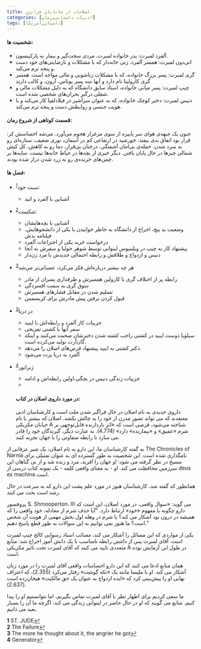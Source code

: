 ```yaml
---
title: اصلاحات از جاناتان فرانزن
categories: [ادبیات داستانی,رمان]
tags: [داستان,آمریکا]
---
```


#### شخصیت ها:
- آلفرد لمبرت: پدر خانواده لمبرت، مردی سخت‌گیر و بیمار به پارکینسون.
- انی‌دون لمبرت: همسر آلفرد، زنی خانه‌دار که با مشکلات و نارضایتی‌های خود دست و پنجه نرم می‌کند.
- گری لمبرت: پسر بزرگ خانواده، که با مشکلات زناشویی و مالی مواجه است. همسر گری کارولینا نام دارد و آنها سه پسر یوناس، آرون،‌ و کالب دارند
- چیپ لمبرت: پسر میانی خانواده، استاد سابق دانشگاه که به دلیل مشکلات مالی و شغلی درگیر بحران‌های شخصی شده است.
- دنیس لمبرت: دختر کوچک خانواده، که به عنوان سرآشپز در فیلادلفیا کار می‌کند و با هویت جنسی و روابطش دست و پنجه نرم می‌کند.

#### قسمت کوتاهی از شروع رمان:
جنون یک جبهه‌ی هوای سر پاییزه از سوی مرغزار هجوم می‌آورد. می‌شد احساسش کر: قرار بود اتفاق بدی بیفتد. خورشید در ارتفاعی کم در آسمان، نوری ضعیف، ستاره‌ای رو به سرد شدن. حمله‌ی بی‌امان آشفتگی. درختان بی‌قرار، دما رو به کاهش، کل کیش شمالی چیزها در حال پایان یافتن. دیگر خبری از بچه‌ها در حیاط خانه‌ها نیست. سایه‌ها بر چمن‌های خزنده‌ی رو به زرد شدن دراز شده بودند.

#### فصل ها:
- سنت جود<sup id="a1">[1](#f1)</sup>: 
  - آشنایی با آلفرد و انید 
- شکست<sup id="a2">[2](#f2)</sup>: 
  - آشنا‌یی با بچه‌هایشان
  - وضعیت بد پیچ، اخراج از دانشگاه به خاطر خوابیدن با یکی از دانشجوهایش، فیلنامه بدش
  - درخواست خرید یکی از اختراعات آلفرد
  - پیشنهاد کار به چیپ در ویلینیوس لیتوانی توسط شوهر جولبا و سفرش به آنجا
  - دنیس و ازدواج و طلاقش و رابطه احتمالی جدیدش با مرد زن‌دار
- هر چه بیشتر درباره‌اش فکر می‌کرد، عصبانی‌تر می‌شد<sup id="a3">[3](#f3)</sup>
  - رابطه پر از اختلاف گری با کارولین همسرش و طرفداری پسران از مادر
  - سوق گری به سمت افسردگی
  - تسلیم شدن در مقابل فشار‌های همسرش
  - قبول کردن نرفتن پیش مادرش برای کریسمس
- در دریا<sup id="a3">[3](#f3)</sup> 
  - جزییات کار آلفرد و رابطه‌اش با اینید
  - سفر آنها با کشتی تفریحی
  - سیلویا دوست اینید در کشتی راجب کشته شدن دخترشان صحبت می‌کنند و اینکه گان‌آرت تولید می‌کرده است.
  - دکتر کشتی به اینید پیشنهاد قرص‌های اصلان را می‌دهد.
  - آلفرد به دریا پرت می‌شود
- ژنراتور<sup id="a4">[4](#f4)</sup> 
  - جزییات زندگی دنیس در بچگی،‌اولین رابطه‌اش و ادامه
  -



  #### در مورد داروی اصلان در کتاب:

   داروی جدیدی به نام اصلان در حال فراگیر شدن ملت است و کارشناسان ادبی معتقدند که می تواند تصور مدرن از خود را به چالش بکشد. اصلان که بیشتر با نام خیابان مکزیکی A شناخته می‌شود، قرصی است که «اثر بازدارنده قابل‌توجهی بر شرم «عمیق» و «بیمارنده» دارد» (4.774). به عبارت دیگر، گیرندگان خود را قادر می سازد تا رابطه متفاوتی را با جهان تجربه کنند.

به گفته کارشناسان ما، این دارو به نام اصلان، یک شیر عرفانی از The Chronicles of Narnia نامگذاری شده است. این شخصیت به طور گسترده ای به عنوان تمثیلی برای مسیح در نظر گرفته می شود: او جهان را آفرید، مرد و زنده شد و از بی گناهان این سرزمین محافظت می کند. او - به معنای واقعی کلمه - یک نمونه کتاب درسی از deus ex machina است.

همانطور که گفته شد، کارشناسان هنوز در مورد علم پشت این دارو که به سرعت در حال رشد است بحث می کنند.

پروفسور S. Shmooperton، III می گوید: «سوال واقعی، در مورد اصلان، این است که دارو چگونه با مفهوم «خود» ارتباط دارد. "آیا حذف شرم از معادله، خود واقعی را که همیشه در درون بود آشکار می کند؟ یا شرم در وهله اول بخش مهمی از هویت آن شخص است؟ ما هنوز نمی توانیم به این سوالات به طور قطع پاسخ دهیم."

یکی از مواردی که این مسائل را آشکار می کند، مصائب استاد رسوایی کالج چیپ لمبرت است. آقای لمبرت پس از داشتن رابطه نامناسب با یک دانش آموز اخراج شد: منابع متعددی تایید می کنند که آقای لمبرت تحت تاثیر مکزیکی A در طول این آزمایش بوده است.

همان منابع ادعا می کنند که این دارو احساسات واقعی آقای لمبرت را در مورد زنان آشکار می کند. او با ملیسا مانند یک «تکه گوشت» رفتار می‌کرد (2.355)، که اعتراف نهایی او را پیش‌بینی کرد که «ایده ازدواج به عنوان یک حق مالکیت» هیجان‌زده است (2.637).

ما سعی کردیم برای اظهار نظر با آقای لمبرت تماس بگیریم، اما نتوانستیم او را پیدا کنیم. منابع می گویند که او در حال حاضر در لیتوانی زندگی می کند، اگرچه ما آن را بسیار بعید می دانیم.

<b id="f1">1</b> <span class="footnote">ST. JUDE</span>[↩](#a1)
<br><b id="f2">2</b> <span class="footnote">The Failure</span>[↩](#a2)
<br><b id="f3">3</b> <span class="footnote">The more he thought about it, the angrier he got</span>[↩](#a3)
<br><b id="f4">4</b> <span class="footnote">Generator</span>[↩](#a4)
